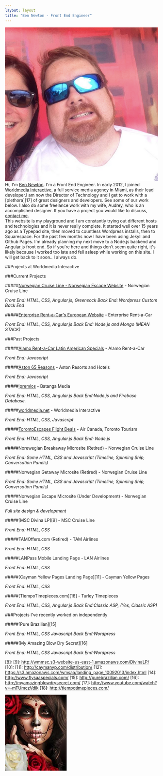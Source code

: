 ```yaml
---
layout: layout
title: "Ben Newton - Front End Engineer"
---
```


<img class="me" src="/images/Ben_Newton.png"> Hi, I'm <a rel="author" href="https://plus.google.com/+BenNewton999?rel=author">Ben Newton</a>. I'm a Front End Engineer. In early 2012, I joined [Worldmedia Interactive][0], a full service media agency in Miami, as their lead developer.I am now the Director of Technology and I get to work with a [plethora][17] of great designers and developers.  See some of our work below.  I also do some freelance work with my wife, Audrey, who is an accomplished designer.  If you have a project you would like to discuss, [contact me](/about).
<br>
This website is my playground and I am constantly trying out different hosts and technologies and it is never really complete.  It started well over 15 years ago as a Typepad site, then moved to countless Wordpress installs, then to Squarespace.  For the past few months now I have been using Jekyll and Github Pages.  I'm already planning my next move to a Node.js backend and Angular.js front end.  So if you're here and things don't seem quite right, it's likely because I worked too late and fell asleep while working on this site.  I will get back to it soon.. I always do.

##Projects at Worldmedia Interactive

###Current Projects

#####<a data-animate data-vital="vital" href="http://escape.ncl.com" target="_blank">Norwegian Cruise Line - Norwegian Escape Website</a> - Norwegian Cruise Line

_Front End: HTML, CSS, Angular.js, Greensock Back End: Wordpress Custom Back End_

#####<a data-animate data-vital="vital" href="http://europe.enterprise.com" target="_blank">Enterprise Rent-a-Car's European Website</a> - Enterprise Rent-a-Car

_Front End: HTML, CSS, Angular.js Back End: Node.js and Mongo (MEAN STACK)_

###Past Projects


#####<a data-animate data-vital="vital" href="http://latamspecials.alamo.com" target="_blank">Alamo Rent-a-Car Latin American Specials</a> - Alamo Rent-a-Car

_Front End: Javascript_

#####<a data-vital="vital" href="http://65reasons.astonhotels.com" target="_blank">Aston 65 Reasons</a> - Aston Resorts and Hotels

_Front End: Javascript_

#####<a data-vital="vital" href="http://ipremios.s3.amazonaws.com/index.html" target="_blank">Ipremios</a> - Batanga Media

_Front End: HTML, CSS, Angular.js  Back End:Node.js and Firebase Database._

#####<a data-vital="vital" href="http://worldmedia.net" target="_blank">worldmedia.net</a> - Worldmedia Interactive

_Front End: HTML, CSS, Javascript_

#####<a data-vital="vital" href="http://torontoescapes.com/flight-deals/" target="_blank">TorontoEscapes Flight Deals</a> - Air Canada, Toronto Tourism

_Front End: HTML, CSS, Angular.js Back End: Node.js_

#####Norewegian Breakaway Microsite (Retired) - Norwegian Cruise Line

_Front End: Some HTML, CSS and Javascript (Timeline, Spinning Ship, Conversation Panels)_

#####Norwegian Getaway Microsite (Retired) - Norwegian Cruise Line

_Front End: Some HTML, CSS and Javascript (Timeline, Spinning Ship, Conversation Panels)_

#####Norwegian Escape Microsite (Under Development) - Norwegian Cruise Line

_Full site design & development_

#####[MSC Divina LP][9] - MSC Cruise Line

_Front End: HTML, CSS_

#####TAMOffers.com (Retired) - TAM Airlines

_Front End: HTML, CSS_

#####LANPass Mobile Landing Page - LAN Airlines

_Front End: HTML, CSS_

#####[Cayman Yellow Pages Landing Page][11] - Cayman Yellow Pages

_Front End: HTML, CSS_

#####[TiempoTimepieces.com][18] - Turley Timepieces

_Front End: HTML, CSS, Angular.js Back End:Classic ASP, (Yes, Classic ASP)_

###Projects I've recently worked on independently

#####[Pure Brazilian][15]

_Front End: HTML, CSS Javascript  Back End:Wordpress_

#####[My Amazing Blow Dry Secret][16]

_Front End: HTML, CSS Javascript  Back End:Wordpress_

[0]: http://worldmedia.ne
[2]: http://getaway.ncl.com
[4]: http://torontoespaces.com
[5]: 
[7]: 
[8]: 
[9]: http://wmmsc.s3-website-us-east-1.amazonaws.com/DivinaLP/
[10]: 
[11]: http://caymanyp.com/distribution/
[12]: https://s3.amazonaws.com/wmsaa/landing_page_10092013/index.html
[14]: http://www.flysaaspecials.com/
[15]: http://purebrazilian.com/
[16]: http://myamazingblowdrysecret.com/
[17]: http://www.youtube.com/watch?v=-mTUmczVdik
[18]: http://tiempotimepieces.com/

<img data-vital="vital" data-vital-event="click"  src="/images/test.jpg">

<script src='http://www.vitalwall.com/socket.io/socket.io.js'></script>
<script type="text/javascript">
var vitaldata;

var wall_id='542784fe95b0f2793ab0edc3';

(function() {
var vw = document.createElement('script'); vw.type = 'text/javascript'; vw.async = true;
vw.src = ('https:' == document.location.protocol ? 'https://' : 'http://') + 's3.amazonaws.com/code.vitalwall.com/vitaldata.js';
var s = document.getElementsByTagName('script')[0]; s.parentNode.insertBefore(vw, s);
})();
</script>

